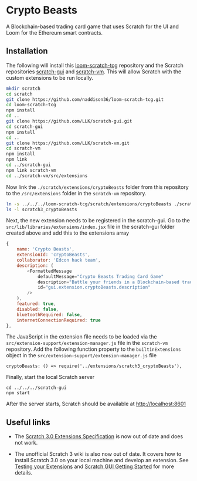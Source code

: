 # Crypto Beasts

A Blockchain-based trading card game that uses Scratch for the UI and Loom for the Ethereum smart contracts.

## Installation

The following will install this [loom-scratch-tcg](https://github.com/naddison36/loom-scratch-tcg) repository and the Scratch repositories [scratch-gui](https://github.com/LLK/scratch-gui) and [scratch-vm](https://github.com/LLK/scratch-vm). This will allow Scratch with the custom extensions to be run locally.
```bash
mkdir scratch
cd scratch
git clone https://github.com/naddison36/loom-scratch-tcg.git
cd loom-scratch-tcg
npm install
cd ..
git clone https://github.com/LLK/scratch-gui.git
cd scratch-gui
npm install
cd ..
git clone https://github.com/LLK/scratch-vm.git
cd scratch-vm
npm install
npm link
cd ../scratch-gui
npm link scratch-vm
cd ../scratch-vm/src/extensions
```

Now link the `./scratch/extensions/cryptoBeasts` folder from this repository to the `/src/extensions` folder in the `scratch-vm` repository.
```bash
ln -s ../../../loom-scratch-tcg/scratch/extensions/cryptoBeasts ./scratch3_cryptoBeasts
ls -l scratch3_cryptoBeasts
```

Next, the new extension needs to be registered in the scratch-gui. Go to the `src/lib/libraries/extensions/index.jsx` file in the scratch-gui folder created above and add this to the extensions array
```js
{
    name: 'Crypto Beasts',
    extensionId: 'cryptoBeasts',
    collaborator: 'Edcon hack team',
    description: (
        <FormattedMessage
            defaultMessage="Crypto Beasts Trading Card Game"
            description="Battle your friends in a Blockchain-based trading card game"
            id="gui.extension.cryptoBeasts.description"
        />
    ),
    featured: true,
    disabled: false,
    bluetoothRequired: false,
    internetConnectionRequired: true
},
```

The JavaScript in the extension file needs to be loaded via the `src/extension-support/extension-manager.js` file in the `scratch-vm` repository. Add the following function property to the `builtinExtensions` object in the `src/extension-support/extension-manager.js` file
```
cryptoBeasts: () => require('../extensions/scratch3_cryptoBeasts'),
```

Finally, start the local Scratch server
```
cd ../../../scratch-gui
npm start
```

After the server starts, Scratch should be available at [http://localhost:8601](http://localhost:8601) 

## Useful links
* The [Scratch 3.0 Extensions Specification](https://github.com/LLK/scratch-vm/wiki/Scratch-3.0-Extensions-Specification) is now out of date and does not work.

* The unofficial Scratch 3 wiki is also now out of date. It covers how to install Scratch 3.0 on your local machine and develop an extension. See [Testing your Extensions](https://github.com/kyleplo/scratch-three-extension-docs/wiki/Testing-your-Extensions) and [Scratch GUI Getting Started](https://github.com/LLK/scratch-gui/wiki/Getting-Started) for more details.